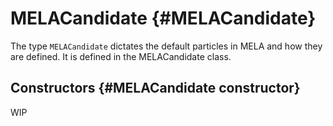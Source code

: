 # MELACandidate {#MELACandidate}

The type `MELACandidate` dictates the default particles in MELA and how they are defined. It is defined in the MELACandidate class.

## Constructors {#MELACandidate constructor}

WIP
